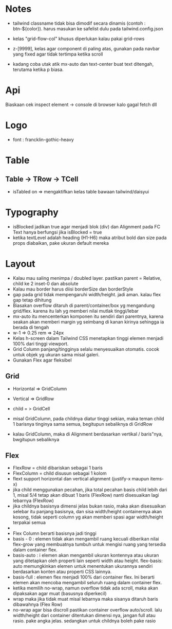# Notes

- tailwind classname tidak bisa dimodif secara dinamis (contoh : btn-${color}). harus masukan ke safelist dulu pada tailwind.config.json

- kelas "grid-flow-col" khusus diperlukan kalau pakai grid-rows
-  z-[9999], kelas agar component di paling atas, gunakan pada navbar yang fixed agar tidak tertimpa ketika scroll
- kadang coba utak atik mx-auto dan text-center buat text ditengah, terutama ketika p biasa. 

# Api

Biaskaan cek inspect element -> console di browser kalo gagal fetch dll

# Logo
- font : francklin-gothic-heavy

# Table
## Table -> TRow -> TCell
- isTabled on => mengaktifkan kelas table bawaan tailwind/daisyui

# Typography
- isBlocked jadikan true agar menjadi blok (div) dan  Alignment pada FC Text hanya berfungsi jika isBlocked = true 
- ketika textLevel adalah heading (H1-H6) maka atribut bold dan size pada props diabaikan, pake ukuran default mereka

# Layout
- Kalau mau saling menimpa / doubled layer. pastikan parent = Relative, child ke 2 inset-0 dan absolute
- Kalau mau border harus diisi borderSize dan borderStyle
- gap pada grid tidak mempengaruhi width/height. jadi aman. kalau flex gap tetap dihitung
- Biasakan overflow ditaruh di parent/container/box yg mengandung grid/flex. karena itu lah yg memberi nilai mutlak tinggi/lebar
- mx-auto itu mencenterkan komponen itu sendiri dari parentnya, karena seakan akan memberi margin yg seimbang di kanan kirinya sehingga ia berada di tengah
- w-1 => 0.25 rem => 24px
- Kelas h-screen dalam Tailwind CSS menetapkan tinggi elemen menjadi 100% dari tinggi viewport.
- Grid Column panjang/tingginya selalu menyesuaikan otomatis. cocok untuk objek yg ukuran sama misal galeri.
- Gunakan Flex agar fleksibel

## Grid 
- Horizontal => GridColumn
- Vertical => GridRow

- child = > GridCell
- misal GridColumn, pada childnya diatur tinggi sekian, maka teman child 1 barisnya tinginya sama semua, begitupun sebaliknya di GridRow
- kalau GridColumn, maka di Alignment berdasarkan vertikal / baris"nya, bwgitupun sebaliknya

## Flex
- FlexRow = child dibariskan sebagai 1 baris
- FlexColumn = child disusun sebagai 1 kolom
- flext support horizontal dan vertical alignment (justify-x maupun items-x)
- jika child menggunakan pecahan, jika total pecahan basis child lebih dari 1, misal 5/4 tetap akan dibuat 1 baris (FlexRow) nanti disesuaikan lagi lebarnya (FlexRow)
- jika childnya basisnya dimensi jelas bukan rasio, maka akan disesuaikan selebar itu panjang basisnya, dan sisa width/height containernya akan kosong, tidak seperti column yg akan memberi spasi agar width/height terpakai semua
- 
- Flex Column berarti basisnya jadi tinggi
- basis - 0 :   elemen tidak akan mengambil ruang kecuali diberikan nilai flex-grow yang membuatnya tumbuh untuk mengisi ruang yang tersedia dalam container flex.
- basis-auto : i elemen akan mengambil ukuran kontennya atau ukuran yang ditetapkan oleh properti lain seperti width atau height. flex-basis: auto memungkinkan elemen untuk menentukan ukurannya sendiri berdasarkan konten atau properti CSS lainnya.
- basis-full : elemen flex menjadi 100% dari container flex. Ini berarti elemen akan mencoba mengambil seluruh ruang dalam container flex.
- ketika memilih no-wrap, namun overflow tidak ada scroll, maka akan dipaksakan agar muat (basusnya diperkecil)
- wrap maka jika tidak muat misal lebarnya maka sisanya ditaruh baris dibawahnya (Flex Row) 
- no-wrap agar bisa discroll pastikan container overflow auto/scroll. lalu width/height dari container ditentukan dimensi nya, jangan full atau rasio. pake angka jelas. sedangkan untuk childnya boleh pake rasio


